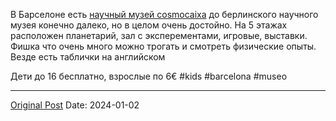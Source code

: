 В Барселоне есть [научный музей cosmocaixa](https://maps.app.goo.gl/ZgwHE9BRyk8cFRX88?g_st=it) до берлинского научного музея конечно далеко, но в целом очень достойно. На 5 этажах расположен планетарий, зал с эксперементами, игровые, выставки. Фишка что очень много можно трогать и смотреть физические опыты. Везде есть таблички на английском

Дети до 16 бесплатно, взрослые по 6€
#kids #barcelona #museo

---
[Original Post](https://t.me/lev2tarragona/1839)
Date: 2024-01-02
